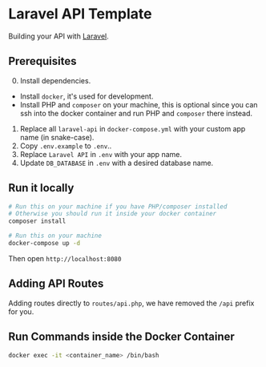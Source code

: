 # Laravel API Template

Building your API with [Laravel](https://laravel.com/).

## Prerequisites

0. Install dependencies.
  - Install `docker`, it's used for development.
  - Install PHP and `composer` on your machine, this is optional since you can ssh into the docker container and run PHP and `composer` there instead.
1. Replace all `laravel-api` in `docker-compose.yml` with your custom app name (in snake-case).
2. Copy `.env.example` to `.env`..
3. Replace `Laravel API` in `.env` with your app name.
4. Update `DB_DATABASE` in `.env` with a desired database name.

## Run it locally

```bash
# Run this on your machine if you have PHP/composer installed
# Otherwise you should run it inside your docker container
composer install

# Run this on your machine
docker-compose up -d
```

Then open `http://localhost:8080`

## Adding API Routes

Adding routes directly to `routes/api.php`, we have removed the `/api` prefix for you.

## Run Commands inside the Docker Container

```bash
docker exec -it <container_name> /bin/bash
```
